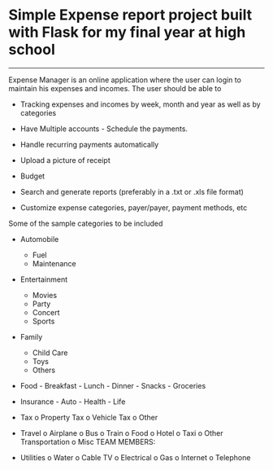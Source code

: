 
# Simple Expense report project built with Flask for my final year at high school
---
Expense Manager is an online application where the user can login to maintain his expenses and incomes. The user should be able to 
- Tracking expenses and incomes by week, month and year as well as by categories
- Have Multiple accounts - Schedule the payments. 
- Handle recurring payments automatically 

- Upload a picture of receipt 
- Budget 
- Search and generate reports (preferably in a .txt or .xls file format) 
- Customize expense categories, payer/payer, payment methods, etc

Some of the sample categories to be included 
- Automobile 
    - Fuel 
    - Maintenance

- Entertainment     
    - Movies  
    - Party    
    - Concert    
    - Sports

- Family
    - Child Care
    - Toys
    - Others

- Food
      - Breakfast
      - Lunch
      - Dinner
      - Snacks
      - Groceries

- Insurance
      - Auto
      - Health
      - Life

- Tax
o Property Tax o Vehicle Tax o Other

- Travel o Airplane o Bus o Train o Food o Hotel o Taxi o Other Transportation
o Misc TEAM MEMBERS:

- Utilities o Water o Cable TV o Electrical o Gas o Internet o Telephone
